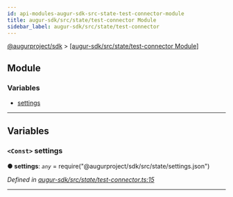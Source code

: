 ```yaml
---
id: api-modules-augur-sdk-src-state-test-connector-module
title: augur-sdk/src/state/test-connector Module
sidebar_label: augur-sdk/src/state/test-connector
---
```


[@augurproject/sdk](api-readme.md) > [[augur-sdk/src/state/test-connector Module]](api-modules-augur-sdk-src-state-test-connector-module.md)

## Module

### Variables

* [settings](api-modules-augur-sdk-src-state-test-connector-module.md#settings)

---

## Variables

<a id="settings"></a>

### `<Const>` settings

**● settings**: *`any`* =  require("@augurproject/sdk/src/state/settings.json")

*Defined in [augur-sdk/src/state/test-connector.ts:15](https://github.com/AugurProject/augur/blob/3727cd4ec9/packages/augur-sdk/src/state/test-connector.ts#L15)*

___

